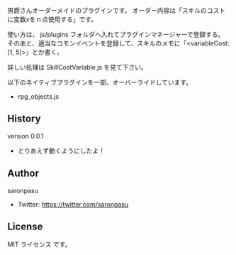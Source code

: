 男爵さんオーダーメイドのプラグインです。
オーダー内容は「スキルのコストに変数xをｎ点使用する」です。

使い方は、 js/plugins フォルダへ入れてプラグインマネージャーで登録する。
そのあと、適当なコモンイベントを登録して、スキルのメモに「\<variableCost:[1, 5]\>」とか書く。

詳しい処理は SkillCostVariable.js を見て下さい。

以下のネイティブプラグインを一部、オーバーライドしています。
- rpg_objects.js

## History
version 0.0.1
- とりあえず動くようにしたよ！

## Author
saronpasu

- Twitter: https://twitter.com/saronpasu

## License
MIT ライセンス です。
